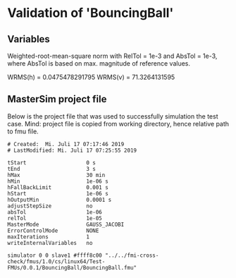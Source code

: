 # Validation of 'BouncingBall'

## Variables
Weighted-root-mean-square norm with RelTol = 1e-3 and AbsTol = 1e-3, where
AbsTol is based on max. magnitude of reference values.

WRMS(h) = 0.0475478291795
WRMS(v) = 71.3264131595

## MasterSim project file

Below is the project file that was used to successfully simulation the test case.
Mind: project file is copied from working directory, hence relative path to fmu file.

```
# Created:	Mi. Juli 17 07:17:46 2019
# LastModified:	Mi. Juli 17 07:25:55 2019

tStart                   0 s
tEnd                     3 s
hMax                     30 min
hMin                     1e-06 s
hFallBackLimit           0.001 s
hStart                   1e-06 s
hOutputMin               0.0001 s
adjustStepSize           no
absTol                   1e-06
relTol                   1e-05
MasterMode               GAUSS_JACOBI
ErrorControlMode         NONE
maxIterations            1
writeInternalVariables   no

simulator 0 0 slave1 #ffff8c00 "../../fmi-cross-check/fmus/1.0/cs/linux64/Test-FMUs/0.0.1/BouncingBall/BouncingBall.fmu"


```

